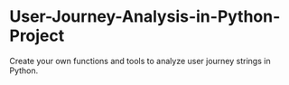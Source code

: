 # User-Journey-Analysis-in-Python-Project
Create your own functions and tools to analyze user journey strings in Python.
